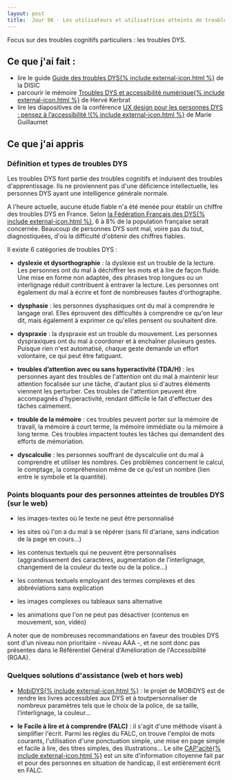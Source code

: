 ```yaml
---
layout: post
title:  Jour 96 - Les utilisateurs et utilisatrices atteints de troubles DYS
---
```


Focus sur des troubles cognitifs particuliers : les troubles DYS.

## Ce que j'ai fait :
- lire le guide <a href="https://github.com/DISIC/guide-troubles_DYS/blob/master/Guide-des-troubles-DYS.pdf">Guide des troubles DYS{% include external-icon.html %}</a> de la DISIC
- parcourir le mémoire <a href="http://hkerbrat.com/assets/pdf/Troubles-dys-et-accessibilite-numerique.pdf">Troubles DYS et accessibilité numérique{% include external-icon.html %}</a> de Hervé Kerbrat
- lire les diapositives de la conférence <a href="https://flupa2018.access42.net/"> UX design pour les personnes DYS : pensez à l’accessibilité !{% include external-icon.html %}</a> de Marie Guillaumet

## Ce que j'ai appris
### Définition et types de troubles DYS
Les troubles DYS font partie des troubles cognitifs et induisent des troubles d'apprentissage. Ils ne proviennent pas d'une déficience intellectuelle, les personnes DYS ayant une intelligence générale normale.

A l'heure actuelle, aucune étude fiable n'a été menée  pour établir un chiffre des troubles DYS en France. Selon <a href="https://www.ffdys.com/troubles-dys">la Fédération Français des DYS{% include external-icon.html %}</a>, 6 à 8% de la population française serait concernée. Beaucoup de personnes DYS sont mal, voire pas du tout, diagnostiquées, d'où la difficulté d'obtenir des chiffres fiables.

Il existe 6 catégories de troubles DYS :
- **dyslexie et dysorthographie** : la dyslexie est un trouble de la lecture. Les personnes ont du mal à déchiffrer les mots et à lire de façon fluide. Une mise en forme non adaptée, des phrases trop longues ou un interlignage réduit contribuent à entraver la lecture. Les personnes ont également du mal à écrire et font de nombreuses fautes d'orthographe.

- **dysphasie** : les personnes dysphasiques ont du mal à comprendre le langage oral. Elles éprouvent des difficultés à comprendre ce qu'on leur dit, mais également à exprimer ce qu'elles pensent ou souhaitent dire.

- **dyspraxie** : la dyspraxie est un trouble du mouvement. Les personnes dyspraxiques ont du mal à coordoner et à enchaîner plusieurs gestes. Puisque rien n'est automatisé, chaque geste demande un effort volontaire, ce qui peut être fatiguant.

- **troubles d’attention avec ou sans hyperactivité (TDA/H)** : les personnes ayant des troubles de l'attention ont du mal à maintenir leur attention focalisée sur une tâche, d'autant plus si d'autres éléments viennent les perturber. Ces troubles de l'attention peuvent être accompagnés d'hyperactivité, rendant difficile le fait d'effectuer des tâches calmement.

- **trouble de la mémoire** : ces troubles peuvent porter sur la mémoire de travail, la mémoire à court terme, la mémoire immédiate ou la mémoire à long terme. Ces troubles impactent toutes les tâches qui demandent des efforts de mémoriation.

- **dyscalculie** : les personnes souffrant de dyscalculie ont du mal à comprendre et utiliser les nombres. Ces problèmes concernent le calcul, le comptage, la compréhension même de ce qu'est un nombre (lien entre le symbole et la quantité).

### Points bloquants pour des personnes atteintes de troubles DYS (sur le web)
- les images-textes où le texte ne peut être personnalisé

- les sites où l'on a du mal à se répérer (sans fil d'ariane, sans indication de la page en cours...)

- les contenus textuels qui ne peuvent être personnalisés (aggrandissement des caractères, augmentation de l'interlignage, changement de la couleur du texte ou de la police...)

- les contenus textuels employant des termes complexes et des abbréviations sans explication

- les images complexes ou tableaux sans alternative

- les animations que l'on ne peut pas désactiver (contenus en mouvement, son, vidéo)

A noter que de nombreuses recommandations en faveur des troubles DYS sont d'un niveau non prioritaire - niveau AAA -, et ne sont donc pas présentes dans le Référentiel Général d'Amélioration de l'Accessibilité (RGAA).

### Quelques solutions d'assistance (web et hors web)
- <a href="http://www.mobidys.com/">MobiDYS{% include external-icon.html %}</a> : le projet de MOBiDYS est de rendre les livres accessibles aux DYS et à toutpersonnaliser de nombreux paramètres tels que le choix de la police, de sa taille, l’interlignage, la couleur...

- **le Facile à lire et à comprendre (FALC)** : il s'agit d'une méthode visant à simplifier l'écrit. Parmi les règles du FALC, on trouve l'emploi de mots courants, l'utilisation d'une ponctuation simple, une mise en page simple et facile à lire, des titres simples, des illustrations... Le site <a href="https://www.capacite.net/">CAP'acité{% include external-icon.html %}</a> est un site d'information citoyenne fait par et pour des personnes en situation de handicap, il est entièrement écrit en FALC.


